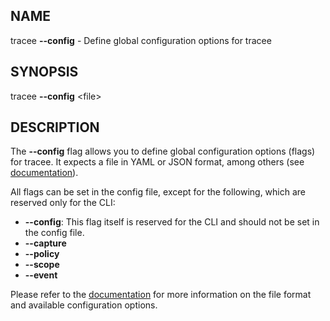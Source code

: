 ## NAME

tracee **--config** - Define global configuration options for tracee

## SYNOPSIS

tracee **--config** \<file\>

## DESCRIPTION

The **--config** flag allows you to define global configuration options (flags) for tracee. It expects a file in YAML or JSON format, among others (see [documentation](../config/overview.md)).

All flags can be set in the config file, except for the following, which are reserved only for the CLI:

- **--config**: This flag itself is reserved for the CLI and should not be set in the config file.
- **--capture**
- **--policy**
- **--scope**
- **--event**

Please refer to the [documentation](../config/overview.md) for more information on the file format and available configuration options.
